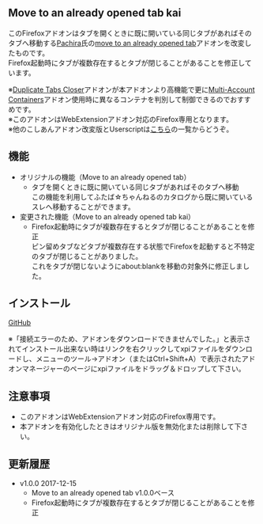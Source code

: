 ## Move to an already opened tab kai
このFirefoxアドオンはタブを開くときに既に開いている同じタブがあればそのタブへ移動する[Pachira](https://addons.mozilla.org/ja/firefox/user/anonymous-a0bba9187b568f98732d22d51c5955a6/)氏の[move to an already opened tab](https://addons.mozilla.org/ja/firefox/addon/move-to-an-already-opened-tab/)アドオンを改変したものです。  
Firefox起動時にタブが複数存在するとタブが閉じることがあることを修正しています。  

※[Duplicate Tabs Closer](https://addons.mozilla.org/ja/firefox/addon/duplicate-tabs-closer/)アドオンが本アドオンより高機能で更に[Multi-Account Containers](https://addons.mozilla.org/ja/firefox/addon/multi-account-containers/)アドオン使用時に異なるコンテナを判別して制御できるのでおすすめです。  
※このアドオンはWebExtensionアドオン対応のFirefox専用となります。  
※他のこしあんアドオン改変版とUserscriptは[こちら](https://github.com/akoya-tomo/futaba_auto_reloader_K/wiki/)の一覧からどうぞ。  

## 機能
* オリジナルの機能（Move to an already opened tab）
  - タブを開くときに既に開いている同じタブがあればそのタブへ移動  
    この機能を利用してふたば☆ちゃんねるのカタログから既に開いているスレへ移動することができます。  
* 変更された機能（Move to an already opened tab kai）
  - Firefox起動時にタブが複数存在するとタブが閉じることがあることを修正  
    ピン留めタブなどタブが複数存在する状態でFirefoxを起動すると不特定のタブが閉じることがありました。  
    これをタブが閉じないようにabout:blankを移動の対象外に修正しました。  

## インストール
[GitHub](https://github.com/akoya-tomo/move_to_an_already_opened_tab_kai/releases/download/v1.0.0/move_to_an_already_opened_tab_kai-1.0.0-an.fx.xpi)

※「接続エラーのため、アドオンをダウンロードできませんでした。」と表示されてインストール出来ない時はリンクを右クリックしてxpiファイルをダウンロードし、メニューのツール→アドオン（またはCtrl+Shift+A）で表示されたアドオンマネージャーのページにxpiファイルをドラッグ＆ドロップして下さい。  

## 注意事項
* このアドオンはWebExtensionアドオン対応のFirefox専用です。  
* 本アドオンを有効化したときはオリジナル版を無効化または削除して下さい。  

## 更新履歴
* v1.0.0 2017-12-15
  - Move to an already opened tab v1.0.0ベース
  - Firefox起動時にタブが複数存在するとタブが閉じることがあることを修正
